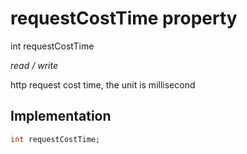 


# requestCostTime property







int requestCostTime
  
_<span class="feature">read / write</span>_



<p>http request cost time, the unit is millisecond</p>



## Implementation

```dart
int requestCostTime;
```







